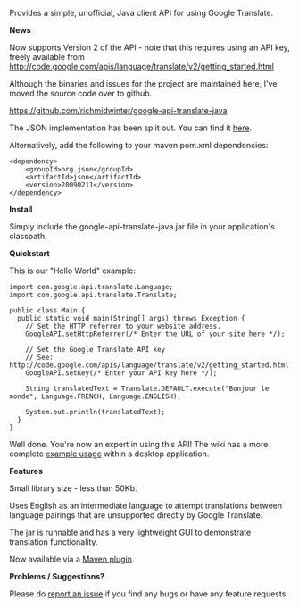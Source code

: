 Provides a simple, unofficial, Java client API for using Google Translate.

**News**

Now supports Version 2 of the API - note that this requires using an API key, freely available from http://code.google.com/apis/language/translate/v2/getting_started.html

Although the binaries and issues for the project are maintained here, I've moved the source code over to github.

https://github.com/richmidwinter/google-api-translate-java

The JSON implementation has been split out. You can find it [here](http://mirrors.ibiblio.org/pub/mirrors/maven2/org/json/json/20090211/json-20090211.jar).

Alternatively, add the following to your maven pom.xml dependencies:
```
<dependency>
    <groupId>org.json</groupId>
    <artifactId>json</artifactId>
    <version>20090211</version>
</dependency>
```

**Install**

Simply include the google-api-translate-java.jar file in your application's classpath.

**Quickstart**

This is our "Hello World" example:

```
import com.google.api.translate.Language;
import com.google.api.translate.Translate;

public class Main {
  public static void main(String[] args) throws Exception {
    // Set the HTTP referrer to your website address.
    GoogleAPI.setHttpReferrer(/* Enter the URL of your site here */);

    // Set the Google Translate API key
    // See: http://code.google.com/apis/language/translate/v2/getting_started.html
    GoogleAPI.setKey(/* Enter your API key here */);

    String translatedText = Translate.DEFAULT.execute("Bonjour le monde", Language.FRENCH, Language.ENGLISH);

    System.out.println(translatedText);
  }
}
```

Well done. You're now an expert in using this API!
The wiki has a more complete [example usage](http://code.google.com/p/google-api-translate-java/wiki/ExampleUsage) within a desktop application.

**Features**

Small library size - less than 50Kb.

Uses English as an intermediate language to attempt translations between language pairings that are unsupported directly by Google Translate.

The jar is runnable and has a very lightweight GUI to demonstrate translation functionality.

Now available via a [Maven plugin](http://code.google.com/p/google-api-translate-java-maven-plugin/).

**Problems / Suggestions?**

Please do [report an issue](http://code.google.com/p/google-api-translate-java/issues/entry) if you find any bugs or have any feature requests.